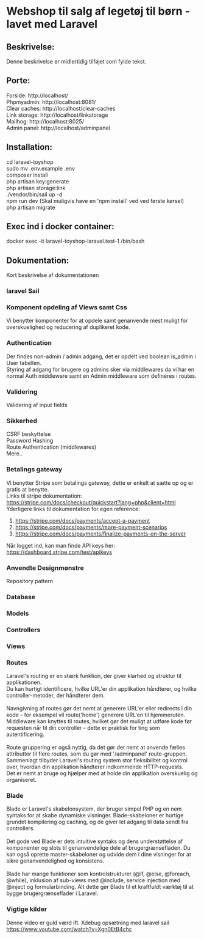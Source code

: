 # Webshop til salg af legetøj til børn - lavet med Laravel

## Beskrivelse:
Denne beskrivelse er midlertidig tilføjet som fylde tekst.

## Porte:
Forside: http://localhost/ <br />
Phpmyadmin: http://localhost:8081/ <br />
Clear caches: http://localhost/clear-caches <br />
Link storage: http://localhost/linkstorage <br />
Mailhog: http://localhost:8025/ <br />
Admin panel: http://localhost/adminpanel

## Installation:
cd laravel-toyshop <br />
sudo mv .env.example .env <br />
composer install <br />
php artisan key:generate <br />
php artisan storage:link <br />
./vendor/bin/sail up -d <br />
npm run dev (Skal muligvis have en 'npm install' ved ved første kørsel) <br />
php artisan migrate

## Exec ind i docker container:
docker exec -it laravel-toyshop-laravel.test-1 /bin/bash

## Dokumentation:
Kort beskrivelse af dokumentationen

### laravel Sail

### Komponent opdeling af Views samt Css
Vi benytter komponenter for at opdele samt genanvende mest muligt for overskuelighed og reducering af duplikeret kode.

### Authentication
Der findes non-admin / admin adgang, det er opdelt ved boolean is_admin i User tabellen.<br />
Styring af adgang for brugere og admins sker via middlewares da vi har en normal Auth middleware samt en Admin middleware som defineres i routes.

### Validering
Validering af input fields

### Sikkerhed
CSRF beskyttelse<br />
Password Hashing<br />
Route Authentication (middlewares) <br />
Mere..

### Betalings gateway
Vi benytter Stripe som betalings gateway, dette er enkelt at sætte op og er gratis at benytte.<br />
Links til stripe dokumentation: <br />
https://stripe.com/docs/checkout/quickstart?lang=php&client=html <br />
Yderligere links til dokumentation for egen reference: <br />
1. https://stripe.com/docs/payments/accept-a-payment <br />
2. https://stripe.com/docs/payments/more-payment-scenarios <br />
3. https://stripe.com/docs/payments/finalize-payments-on-the-server <br />

Når logget ind, kan man finde API keys her: <br />
https://dashboard.stripe.com/test/apikeys

### Anvendte Designmønstre
Repository pattern <br />

### Database

### Models

### Controllers

### Views

### Routes

Laravel's routing er en stærk funktion, der giver klarhed og struktur til applikationen. <br />
Du kan hurtigt identificere, hvilke URL'er din applikation håndterer, og hvilke controller-metoder, der håndterer dem. <br /><br />
Navngivning af routes gør det nemt at generere URL'er eller redirects i din kode - for eksempel vil route('home') generere URL'en til hjemmeruten. <br/> 
Middleware kan knyttes til routes, hvilket gør det muligt at udføre kode før requesten når til din controller - dette er praktisk for ting som autentificering. <br /><br />
Route gruppering er også nyttig, da det gør det nemt at anvende fælles attributter til flere routes, som du gør med '/adminpanel' route-gruppen. <br />
Sammenlagt tilbyder Laravel's routing system stor fleksibilitet og kontrol over, hvordan din applikation håndterer indkommende HTTP-requests. <br />
Det er nemt at bruge og hjælper med at holde din applikation overskuelig og organiseret.

### Blade
Blade er Laravel's skabelonsystem, der bruger simpel PHP og en nem syntaks for at skabe dynamiske visninger. Blade-skabeloner er hurtige grundet kompilering og caching, og de giver let adgang til data sendt fra controllers. <br /><br />
Det gode ved Blade er dets intuitive syntaks og dens understøttelse af komponenter og slots til genanvendelige dele af brugergrænsefladen. Du kan også oprette master-skabeloner og udvide dem i dine visninger for at sikre genanvendelighed og konsistens. <br /><br />
Blade har mange funktioner som kontrolstrukturer (@if, @else, @foreach, @while), inklusion af sub-views med @include, service injection med @inject og formularbinding. Alt dette gør Blade til et kraftfuldt værktøj til at bygge brugergrænseflader i Laravel.

### Vigtige kilder
Denne video er guld værd ift. Xdebug opsætning med laravel sail<br />
https://www.youtube.com/watch?v=Xgn0EtB4chc
